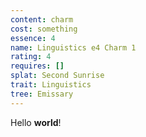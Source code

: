 ```yaml
---
content: charm
cost: something
essence: 4
name: Linguistics e4 Charm 1
rating: 4
requires: []
splat: Second Sunrise
trait: Linguistics
tree: Emissary
---
```


Hello **world**!
